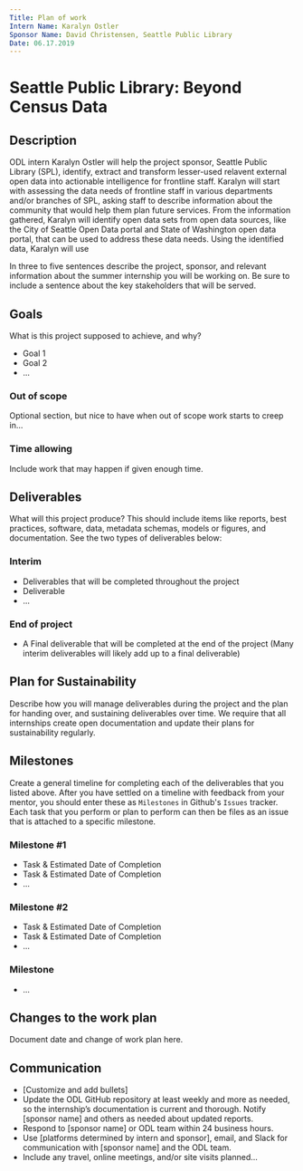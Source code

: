 ```yaml
---
Title: Plan of work
Intern Name: Karalyn Ostler
Sponsor Name: David Christensen, Seattle Public Library
Date: 06.17.2019
---
```


# Seattle Public Library: Beyond Census Data

## Description  
ODL intern Karalyn Ostler will help the project sponsor, Seattle Public Library (SPL), identify, extract and transform lesser-used relavent external open data into actionable intelligence for frontline staff. Karalyn will start with assessing the data needs of frontline staff in various departments and/or branches of SPL, asking staff to describe information about the community that would help them plan future services. From the information gathered, Karalyn will identify open data sets from open data sources, like the City of Seattle Open Data portal and State of Washington open data portal, that can be used to address these data needs. Using the identified data, Karalyn will use 

In three to five sentences describe the project, sponsor, and relevant information about the summer internship you will be working on. Be sure to include a sentence about the key stakeholders that will be served. 

## Goals     
What is this project supposed to achieve, and why?

- Goal 1
- Goal 2
- ...

### Out of scope
Optional section, but nice to have when out of scope work starts to creep in...  

### Time allowing
Include work that may happen if given enough time.

## Deliverables    
What will this project produce? This should include items like reports, best practices, software, data, metadata schemas, models or figures, and documentation. See the two types of deliverables below: 

### Interim     
- Deliverables that will be completed throughout the project
- Deliverable
- ...

### End of project
- A Final deliverable that will be completed at the end of the project (Many interim deliverables will likely add up to a final deliverable)


## Plan for Sustainability       
Describe how you will manage deliverables during the project and the plan for handing over, and sustaining deliverables over time. We require that all internships create open documentation and update their plans for sustainability regularly.

## Milestones    
Create a general timeline for completing each of the deliverables that you listed above. After you have settled on a timeline with feedback from your mentor, you should enter these as `Milestones` in Github's `Issues` tracker. Each task that you perform or plan to perform can then be files as an issue that is attached to a specific milestone.

### Milestone #1
- Task & Estimated Date of Completion
- Task & Estimated Date of Completion
- ...
### Milestone #2
- Task & Estimated Date of Completion
- Task & Estimated Date of Completion
- ...
### Milestone #
- ...

## Changes to the work plan
Document date and change of work plan here.

## Communication

- [Customize and add bullets]
- Update the ODL GitHub repository at least weekly and more as needed, so the internship’s documentation is current and thorough. Notify [sponsor name] and others as needed about updated reports.
- Respond to [sponsor name] or ODL team within 24 business hours.
- Use [platforms determined by intern and sponsor], email, and Slack for communication with [sponsor name] and the ODL team.
- Include any travel, online meetings, and/or site visits planned...
